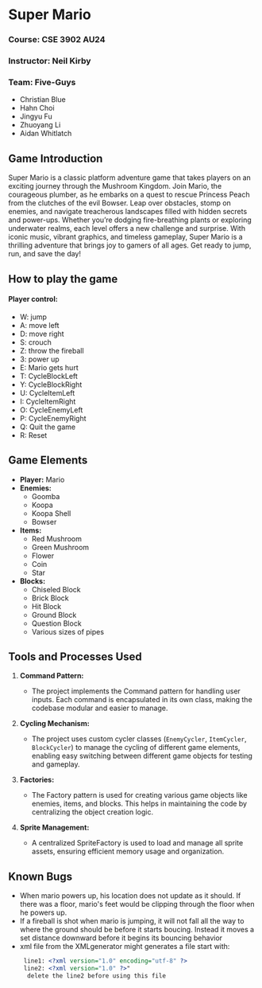 # Super Mario
### Course: CSE 3902 AU24
### Instructor: Neil Kirby
### Team: Five-Guys
- Christian Blue
- Hahn Choi
- Jingyu Fu
- Zhuoyang Li
- Aidan Whitlatch

## Game Introduction

Super Mario is a classic platform adventure game that takes players on an exciting journey through the Mushroom
Kingdom. Join Mario, the courageous plumber, as he embarks on a quest to rescue Princess Peach from the clutches of
the evil Bowser. Leap over obstacles, stomp on enemies, and navigate treacherous landscapes filled with hidden 
secrets and power-ups. Whether you’re dodging fire-breathing plants or exploring underwater realms, each level offers
a new challenge and surprise. With iconic music, vibrant graphics, and timeless gameplay, Super Mario is a thrilling
adventure that brings joy to gamers of all ages. Get ready to jump, run, and save the day!

## How to play the game
#### Player control:
- W: jump
- A: move left
- D: move right
- S: crouch
- Z: throw the fireball
- 3: power up
- E: Mario gets hurt
- T: CycleBlockLeft
- Y: CycleBlockRight
- U: CycleItemLeft
- I: CycleItemRight
- O: CycleEnemyLeft
- P: CycleEnemyRight
- Q: Quit the game
- R: Reset


## Game Elements
- **Player:** Mario
- **Enemies:**
  - Goomba
  - Koopa
  - Koopa Shell
  - Bowser
- **Items:**
  - Red Mushroom
  - Green Mushroom
  - Flower
  - Coin
  - Star
- **Blocks:**
  - Chiseled Block
  - Brick Block
  - Hit Block
  - Ground Block
  - Question Block
  - Various sizes of pipes

## Tools and Processes Used

1. **Command Pattern:**
   - The project implements the Command pattern for handling user inputs. Each command is encapsulated in its own
    class, making the codebase modular and easier to manage.

2. **Cycling Mechanism:**
   - The project uses custom cycler classes (`EnemyCycler`, `ItemCycler`, `BlockCycler`) to manage the cycling of
    different game elements, enabling easy switching between different game objects for testing and gameplay.

3. **Factories:**
   - The Factory pattern is used for creating various game objects like enemies, items, and blocks. This helps in
   maintaining the code by centralizing the object creation logic.

4. **Sprite Management:**
   - A centralized SpriteFactory is used to load and manage all sprite assets, ensuring efficient memory usage and
   organization.

## Known Bugs
* When mario powers up, his location does not update as it should. If there was a floor, mario's feet would be clipping
  through the floor when he powers up.
* If a fireball is shot when mario is jumping, it will not fall all the way to where the ground should be before it starts boucing.
  Instead it moves a set distance downward before it begins its bouncing behavior
* xml file from the XMLgenerator might generates a file start with:
  ```xml
   line1: <?xml version="1.0" encoding="utf-8" ?>
   line2: <?xml version="1.0" ?>"
    delete the line2 before using this file
  ```
